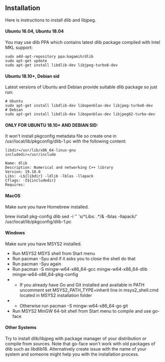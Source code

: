 ## Installation
Here is instructions to install dlib and libjpeg.

#### Ubuntu 16.04, Ubuntu 18.04
You may use dlib PPA which contains latest dlib package compiled with Intel MKL support:

```
sudo add-apt-repository ppa:kagamih/dlib
sudo apt-get update
sudo apt-get install libdlib-dev libjpeg-turbo8-dev
```

#### Ubuntu 18.10+, Debian sid
Latest versions of Ubuntu and Debian provide suitable dlib package so just run:

```
# Ubuntu
sudo apt-get install libdlib-dev libopenblas-dev libjpeg-turbo8-dev
# Debian
sudo apt-get install libdlib-dev libopenblas-dev libjpeg62-turbo-dev
```

#### ONLY FOR UBUNTU 18.10+ AND DEBIAN SID:
It won't install pkgconfig metadata file so create one in /usr/local/lib/pkgconfig/dlib-1.pc with the following content:

```
libdir=/usr/lib/x86_64-linux-gnu
includedir=/usr/include

Name: dlib
Description: Numerical and networking C++ library
Version: 19.10.0
Libs: -L${libdir} -ldlib -lblas -llapack
Cflags: -I${includedir}
Requires:
```

#### MacOS
Make sure you have Homebrew installed.

brew install pkg-config dlib
sed -i '' 's/^Libs: .*/& -lblas -llapack/' /usr/local/lib/pkgconfig/dlib-1.pc

#### Windows
Make sure you have MSYS2 installed.

- Run MSYS2 MSYS shell from Start menu
- Run pacman -Syu and if it asks you to close the shell do that
- Run pacman -Syu again
- Run pacman -S mingw-w64-x86_64-gcc mingw-w64-x86_64-dlib mingw-w64-x86_64-pkg-config
- * If you already have Go and Git installed and available in PATH uncomment set MSYS2_PATH_TYPE=inherit line in msys2_shell.cmd located in MSYS2 installation folder
- * Otherwise run pacman -S mingw-w64-x86_64-go git
- Run MSYS2 MinGW 64-bit shell from Start menu to compile and use go-face

#### Other Systems
Try to install dlib/libjpeg with package manager of your distribution or compile from sources. Note that go-face won't work with old packages of dlib such as libdlib18. Alternatively create issue with the name of your system and someone might help you with the installation process.

